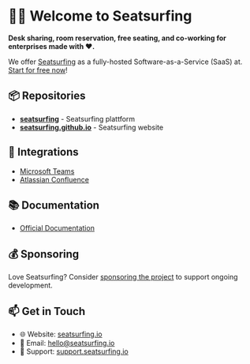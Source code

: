 # 👋🏽 Welcome to Seatsurfing 

**Desk sharing, room reservation, free seating, and co-working for enterprises made with ❤️.**

We offer [Seatsurfing](https://seatsurfing.io/) as a fully-hosted Software-as-a-Service (SaaS) at. [Start for free now](https://seatsurfing.io/sign-up)!

## 📦 Repositories

- [**seatsurfing**](https://github.com/seatsurfing/seatsurfing) - Seatsurfing plattform
- [**seatsurfing.github.io**](https://github.com/seatsurfing/seatsurfing.github.io) - Seatsurfing website

## 🔗 Integrations

- [Microsoft Teams](https://appsource.microsoft.com/en-us/product/office/WA200008773)
- [Atlassian Confluence](https://marketplace.atlassian.com/apps/1224242)

## 📚 Documentation

- [Official Documentation](https://seatsurfing.io/docs)

## 💰 Sponsoring

Love Seatsurfing? Consider [sponsoring the project](https://github.com/sponsors/seatsurfing) to support ongoing development.

## 📫 Get in Touch

- 🌐 Website: [seatsurfing.io](https://seatsurfing.io)
- 📧 Email: hello@seatsurfing.io
- 💬 Support: [support.seatsurfing.io](https://support.seatsurfing.io)


